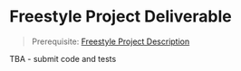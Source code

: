 # Freestyle Project Deliverable

> Prerequisite: [Freestyle Project Description](project.md)

TBA - submit code and tests

